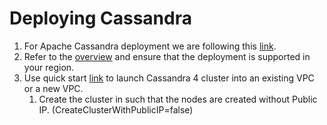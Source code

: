 # Deploying Cassandra
1. For Apache Cassandra deployment we are following this [link](https://aws-quickstart.github.io/quickstart-datastax-oss/).  
2. Refer to the [overview](https://aws-quickstart.github.io/quickstart-datastax-oss/#_overview) and ensure that the deployment is supported in your region. 
3. Use quick start [link](https://aws-quickstart.github.io/quickstart-datastax-oss/#_launch_the_quick_start) to launch Cassandra 4 cluster into an existing VPC or a new VPC.
   1. Create the cluster in such that the nodes are created without Public IP. (CreateClusterWithPublicIP=false)

